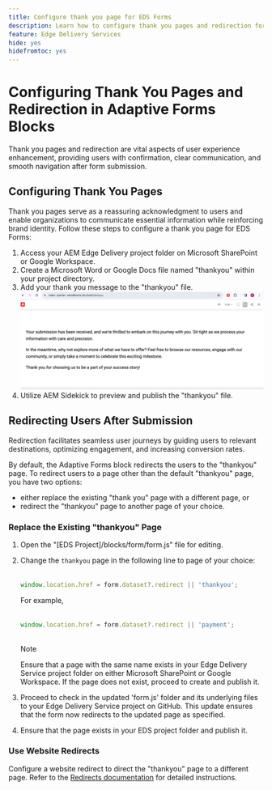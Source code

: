 ```yaml
---
title: Configure thank you page for EDS Forms
description: Learn how to configure thank you pages and redirection for EDS Forms to optimize user experience and streamline user journeys.
feature: Edge Delivery Services
hide: yes
hidefromtoc: yes
---
```


# Configuring Thank You Pages and Redirection in Adaptive Forms Blocks

Thank you pages and redirection are vital aspects of user experience enhancement, providing users with confirmation, clear communication, and smooth navigation after form submission.

## Configuring Thank You Pages

Thank you pages serve as a reassuring acknowledgment to users and enable organizations to communicate essential information while reinforcing brand identity. Follow these steps to configure a thank you page for EDS Forms:

1. Access your AEM Edge Delivery project folder on Microsoft SharePoint or Google Workspace.
1. Create a Microsoft Word or Google Docs file named "thankyou" within your project directory.
1. Add your thank you message to the "thankyou" file.
    ![Example thank you page](/help/edge/assets/sample-thankyou-page.png) 
1. Utilize AEM Sidekick to preview and publish the "thankyou" file.

## Redirecting Users After Submission

Redirection facilitates seamless user journeys by guiding users to relevant destinations, optimizing engagement, and increasing conversion rates. 

By default, the Adaptive Forms block redirects the users to the "thankyou" page. To redirect users to a page other than the default "thankyou" page, you have two options: 

* either replace the existing "thank you" page with a different page, or 
* redirect the "thankyou" page to another page of your choice.

### Replace the Existing "thankyou" Page

1. Open the "[EDS Project]/blocks/form/form.js" file for editing.
1. Change the `thankyou` page in the following line to page of your choice:

    ```JavaScript

    window.location.href = form.dataset?.redirect || 'thankyou';


    ```

    For example,

    ```JavaScript

    window.location.href = form.dataset?.redirect || 'payment';
        
    ```
    
    >[!NOTE]
    >
    > Ensure that a page with the same name exists in your Edge Delivery Service project folder on either Microsoft SharePoint or Google Workspace. If the page does not exist, proceed to create and publish it.  

1. Proceed to check in the updated 'form.js' folder and its underlying files to your Edge Delivery Service project on GitHub. This update ensures that the form now redirects to the updated page as specified.

1. Ensure that the page exists in your EDS project folder and publish it.


### Use Website Redirects

Configure a website redirect to direct the "thankyou" page to a different page. Refer to the [Redirects documentation](https://www.aem.live/docs/redirects) for detailed instructions.


